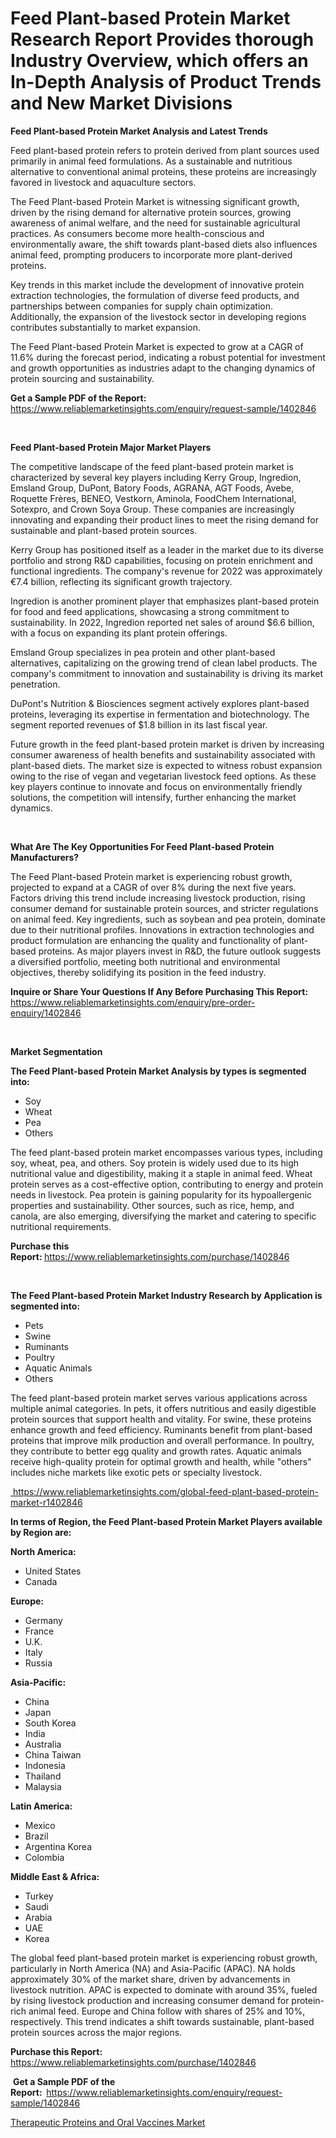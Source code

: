 <p><h1>Feed Plant-based Protein Market Research Report Provides thorough Industry Overview, which offers an In-Depth Analysis of Product Trends and New Market Divisions</h1></p><p><strong>Feed Plant-based Protein Market Analysis and Latest Trends</strong></p>
<p><p>Feed plant-based protein refers to protein derived from plant sources used primarily in animal feed formulations. As a sustainable and nutritious alternative to conventional animal proteins, these proteins are increasingly favored in livestock and aquaculture sectors. </p><p>The Feed Plant-based Protein Market is witnessing significant growth, driven by the rising demand for alternative protein sources, growing awareness of animal welfare, and the need for sustainable agricultural practices. As consumers become more health-conscious and environmentally aware, the shift towards plant-based diets also influences animal feed, prompting producers to incorporate more plant-derived proteins.</p><p>Key trends in this market include the development of innovative protein extraction technologies, the formulation of diverse feed products, and partnerships between companies for supply chain optimization. Additionally, the expansion of the livestock sector in developing regions contributes substantially to market expansion. </p><p>The Feed Plant-based Protein Market is expected to grow at a CAGR of 11.6% during the forecast period, indicating a robust potential for investment and growth opportunities as industries adapt to the changing dynamics of protein sourcing and sustainability.</p></p>
<p><strong>Get a Sample PDF of the Report:&nbsp;</strong> <a href="https://www.reliablemarketinsights.com/enquiry/request-sample/1402846?utm_campaign=3540&utm_medium=2&utm_source=Github&utm_content=ia&utm_term=28032025&utm_id=feed-plant-based-protein">https://www.reliablemarketinsights.com/enquiry/request-sample/1402846</a></p>
<p>&nbsp;</p>
<p><strong>Feed Plant-based Protein Major Market Players</strong></p>
<p><p>The competitive landscape of the feed plant-based protein market is characterized by several key players including Kerry Group, Ingredion, Emsland Group, DuPont, Batory Foods, AGRANA, AGT Foods, Avebe, Roquette Frères, BENEO, Vestkorn, Aminola, FoodChem International, Sotexpro, and Crown Soya Group. These companies are increasingly innovating and expanding their product lines to meet the rising demand for sustainable and plant-based protein sources.</p><p>Kerry Group has positioned itself as a leader in the market due to its diverse portfolio and strong R&D capabilities, focusing on protein enrichment and functional ingredients. The company's revenue for 2022 was approximately €7.4 billion, reflecting its significant growth trajectory.</p><p>Ingredion is another prominent player that emphasizes plant-based protein for food and feed applications, showcasing a strong commitment to sustainability. In 2022, Ingredion reported net sales of around $6.6 billion, with a focus on expanding its plant protein offerings.</p><p>Emsland Group specializes in pea protein and other plant-based alternatives, capitalizing on the growing trend of clean label products. The company's commitment to innovation and sustainability is driving its market penetration.</p><p>DuPont's Nutrition & Biosciences segment actively explores plant-based proteins, leveraging its expertise in fermentation and biotechnology. The segment reported revenues of $1.8 billion in its last fiscal year.</p><p>Future growth in the feed plant-based protein market is driven by increasing consumer awareness of health benefits and sustainability associated with plant-based diets. The market size is expected to witness robust expansion owing to the rise of vegan and vegetarian livestock feed options. As these key players continue to innovate and focus on environmentally friendly solutions, the competition will intensify, further enhancing the market dynamics.</p></p>
<p>&nbsp;</p>
<p><strong>What Are The Key Opportunities For Feed Plant-based Protein Manufacturers?</strong></p>
<p><p>The Feed Plant-based Protein market is experiencing robust growth, projected to expand at a CAGR of over 8% during the next five years. Factors driving this trend include increasing livestock production, rising consumer demand for sustainable protein sources, and stricter regulations on animal feed. Key ingredients, such as soybean and pea protein, dominate due to their nutritional profiles. Innovations in extraction technologies and product formulation are enhancing the quality and functionality of plant-based proteins. As major players invest in R&D, the future outlook suggests a diversified portfolio, meeting both nutritional and environmental objectives, thereby solidifying its position in the feed industry.</p></p>
<p><strong>Inquire or Share Your Questions If Any Before Purchasing This Report:</strong> <a href="https://www.reliablemarketinsights.com/enquiry/pre-order-enquiry/1402846?utm_campaign=3540&utm_medium=2&utm_source=Github&utm_content=ia&utm_term=28032025&utm_id=feed-plant-based-protein">https://www.reliablemarketinsights.com/enquiry/pre-order-enquiry/1402846</a></p>
<p>&nbsp;</p>
<p><strong>Market Segmentation</strong></p>
<p><strong>The Feed Plant-based Protein Market Analysis by types is segmented into:</strong></p>
<p><ul><li>Soy</li><li>Wheat</li><li>Pea</li><li>Others</li></ul></p>
<p><p>The feed plant-based protein market encompasses various types, including soy, wheat, pea, and others. Soy protein is widely used due to its high nutritional value and digestibility, making it a staple in animal feed. Wheat protein serves as a cost-effective option, contributing to energy and protein needs in livestock. Pea protein is gaining popularity for its hypoallergenic properties and sustainability. Other sources, such as rice, hemp, and canola, are also emerging, diversifying the market and catering to specific nutritional requirements.</p></p>
<p><strong>Purchase this Report:&nbsp;</strong><a href="https://www.reliablemarketinsights.com/purchase/1402846?utm_campaign=3540&utm_medium=2&utm_source=Github&utm_content=ia&utm_term=28032025&utm_id=feed-plant-based-protein">https://www.reliablemarketinsights.com/purchase/1402846</a></p>
<p>&nbsp;</p>
<p><strong>The Feed Plant-based Protein Market Industry Research by Application is segmented into:</strong></p>
<p><ul><li>Pets</li><li>Swine</li><li>Ruminants</li><li>Poultry</li><li>Aquatic Animals</li><li>Others</li></ul></p>
<p><p>The feed plant-based protein market serves various applications across multiple animal categories. In pets, it offers nutritious and easily digestible protein sources that support health and vitality. For swine, these proteins enhance growth and feed efficiency. Ruminants benefit from plant-based proteins that improve milk production and overall performance. In poultry, they contribute to better egg quality and growth rates. Aquatic animals receive high-quality protein for optimal growth and health, while "others" includes niche markets like exotic pets or specialty livestock.</p></p>
<p><a href="https://www.reliablemarketinsights.com/global-feed-plant-based-protein-market-r1402846?utm_campaign=3540&utm_medium=2&utm_source=Github&utm_content=ia&utm_term=28032025&utm_id=feed-plant-based-protein">&nbsp;https://www.reliablemarketinsights.com/global-feed-plant-based-protein-market-r1402846</a></p>
<p><strong>In terms of Region, the Feed Plant-based Protein Market Players available by Region are:</strong></p>
<p>
    <p> <strong> North America: </strong>
        <ul>
            <li>United States</li>
            <li>Canada</li>
        </ul>
        </p> 
    <p> <strong> Europe: </strong>
        <ul>
            <li>Germany</li>
            <li>France</li>
            <li>U.K.</li>
            <li>Italy</li>
            <li>Russia</li>
        </ul>
        </p> 
    <p> <strong> Asia-Pacific: </strong>
        <ul>
            <li>China</li>
            <li>Japan</li>
            <li>South Korea</li>
            <li>India</li>
            <li>Australia</li>
            <li>China Taiwan</li>
            <li>Indonesia</li>
            <li>Thailand</li>
            <li>Malaysia</li>
        </ul>
        </p> 
    <p> <strong> Latin America: </strong>
        <ul>
            <li>Mexico</li>
            <li>Brazil</li>
            <li>Argentina Korea</li>
            <li>Colombia</li>
        </ul>
        </p> 
    <p> <strong> Middle East & Africa: </strong>
        <ul>
            <li>Turkey</li>
            <li>Saudi</li>
            <li>Arabia</li>
            <li>UAE</li>
            <li>Korea</li>
        </ul>
    </p>
    </p>
<p><p>The global feed plant-based protein market is experiencing robust growth, particularly in North America (NA) and Asia-Pacific (APAC). NA holds approximately 30% of the market share, driven by advancements in livestock nutrition. APAC is expected to dominate with around 35%, fueled by rising livestock production and increasing consumer demand for protein-rich animal feed. Europe and China follow with shares of 25% and 10%, respectively. This trend indicates a shift towards sustainable, plant-based protein sources across the major regions.</p></p>
<p><strong>Purchase this Report: </strong><a href="https://www.reliablemarketinsights.com/purchase/1402846?utm_campaign=3540&utm_medium=2&utm_source=Github&utm_content=ia&utm_term=28032025&utm_id=feed-plant-based-protein">https://www.reliablemarketinsights.com/purchase/1402846</a></p>
<p>&nbsp;<strong>Get a Sample PDF of the Report:&nbsp;&nbsp;</strong><a href="https://www.reliablemarketinsights.com/enquiry/request-sample/1402846?utm_campaign=3540&utm_medium=2&utm_source=Github&utm_content=ia&utm_term=28032025&utm_id=feed-plant-based-protein">https://www.reliablemarketinsights.com/enquiry/request-sample/1402846</a></p>
<p><strong></strong></p>
<p><p><a href="https://github.com/wyettillesr4/Market-Research-Report-List-1/blob/main/therapeutic-proteins-and-oral-vaccines-market.md?utm_campaign=3540&utm_medium=2&utm_source=Github&utm_content=ia&utm_term=28032025&utm_id=feed-plant-based-protein">Therapeutic Proteins and Oral Vaccines Market</a></p></p>